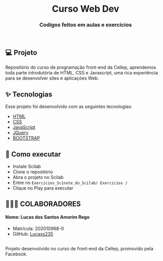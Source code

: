 
<h1 align="center">Curso Web Dev</h1>

<h3 align="center">Codigos feitos em aulas e exercícios </h3>

<br>

## 💻 Projeto

Repositório do curso de programação front-end da Cellep, aprendemos toda parte introdutória de HTML, CSS e Javascript, uma rica experiência para se desenvolver sites e aplicações Web.

## ✨ Tecnologias

Esse projeto foi desenvolvido com as seguintes tecnologias:

- [HTML](https://developer.mozilla.org/pt-BR/docs/Web/HTML)
- [CSS](https://developer.mozilla.org/pt-BR/docs/Web/CSS)
- [JavaScript](https://pt.wikipedia.org/wiki/JavaScript)
- [JQuery](https://jquery.com/)
- [BOOTSTRAP](https://getbootstrap.com/)

## 🚀 Como executar

- Instale Scilab
- Clone o repositório
- Abra o projeto no Scilab
- Entre no `Exercicios_Scinote_do_Scilab/ Exercicios /`
- Clique no Play para executar

## 👨‍👦‍👦 COLABORADORES

#### Nome: Lucas dos Santos Amorim Rego
- Matrícula: 202010968-0
- GitHub: [Lucass235](https://github.com/lucass235)

##
Projeto desenvolvido no curso de front-end da Cellep, promovido pela Facebook.
